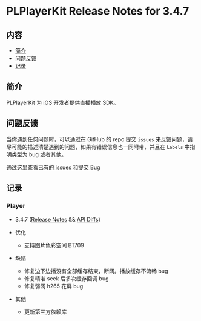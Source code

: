 # PLPlayerKit Release Notes for 3.4.7

## 内容

- [简介](#简介)
- [问题反馈](#问题反馈)
- [记录](#记录)

## 简介

PLPlayerKit 为 iOS 开发者提供直播播放 SDK。

## 问题反馈

当你遇到任何问题时，可以通过在 GitHub 的 repo 提交 ```issues``` 来反馈问题，请尽可能的描述清楚遇到的问题，如果有错误信息也一同附带，并且在 ```Labels``` 中指明类型为 bug 或者其他。

[通过这里查看已有的 issues 和提交 Bug](https://github.com/pili-engineering/PLPlayerKit/issues)

## 记录

### Player

- 3.4.7 ([Release Notes](https://github.com/pili-engineering/PLPlayerKit/blob/master/ReleaseNotes/release-notes-3.4.7.md) && [API Diffs](https://github.com/pili-engineering/PLPlayerKit/blob/master/APIDiffs/api-diffs-3.4.7.md)）

- 优化

     - 支持图片色彩空间 BT709

- 缺陷
     - 修复边下边播没有全部缓存结束，断网。播放缓存不流畅 bug
     - 修复精准 seek 后多次缓存回调 bug
     - 修复弱网 h265 花屏 bug
     
- 其他

     - 更新第三方依赖库

     

        
